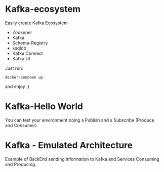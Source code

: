 # Kafka-ecosystem
Easily create Kafka Ecosystem

- Zookeper
- Kafka
- Schema-Registry
- ksqldb
- Kafka Connect
- Kafka UI

Just run:

```docker-compose up```

and enjoy ;)

# Kafka-Hello World
You can test your environment doing a Publish and a Subscribe (Produce and Consumer)

# Kafka - Emulated Architecture
Example of BackEnd sending information to Kafka and Services Consuming and Producing.
